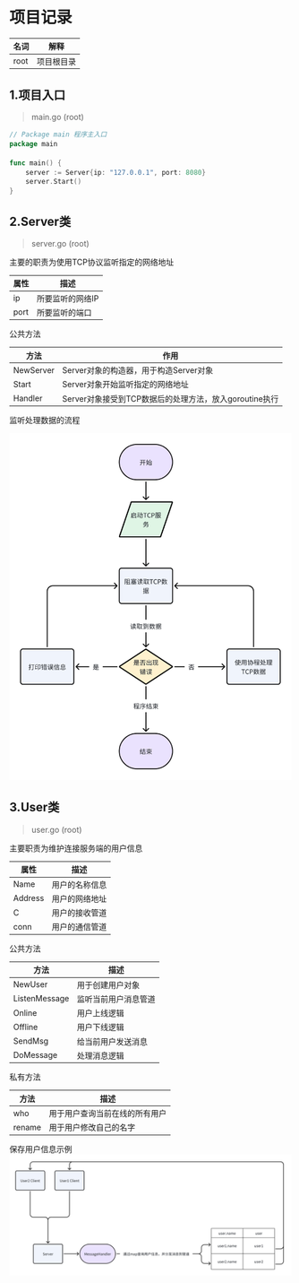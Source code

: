 # 项目记录

| 名词   | 解释    |
|------|-------|
| root | 项目根目录 |

## 1.项目入口

> main.go (root)

```go
// Package main 程序主入口
package main

func main() {
	server := Server{ip: "127.0.0.1", port: 8080}
	server.Start()
}

```

## 2.Server类

> server.go (root)

主要的职责为使用TCP协议监听指定的网络地址

| 属性   | 描述        |
|------|-----------|
| ip   | 所要监听的网络IP |
| port | 所要监听的端口   |

公共方法

| 方法        | 作用                                   |
|-----------|--------------------------------------|
| NewServer | Server对象的构造器，用于构造Server对象            |
| Start     | Server对象开始监听指定的网络地址                  |
| Handler   | Server对象接受到TCP数据后的处理方法，放入goroutine执行 |

监听处理数据的流程

![Server监听处理数据流程](/img/Server监听处理数据流程.png)

## 3.User类

> user.go (root)

主要职责为维护连接服务端的用户信息

| 属性      | 描述      |
|---------|---------|
| Name    | 用户的名称信息 |
| Address | 用户的网络地址 |
| C       | 用户的接收管道 |
| conn    | 用户的通信管道 |

公共方法

| 方法            | 描述         |
|---------------|------------|
| NewUser       | 用于创建用户对象   |
| ListenMessage | 监听当前用户消息管道 |
| Online        | 用户上线逻辑     |
| Offline       | 用户下线逻辑     |
| SendMsg       | 给当前用户发送消息  |
| DoMessage     | 处理消息逻辑     |

私有方法

| 方法     | 描述              |
|--------|-----------------|
| who    | 用于用户查询当前在线的所有用户 |
| rename | 用于用户修改自己的名字     |

保存用户信息示例
![用户信息使用](/img/用户信息使用.png)


